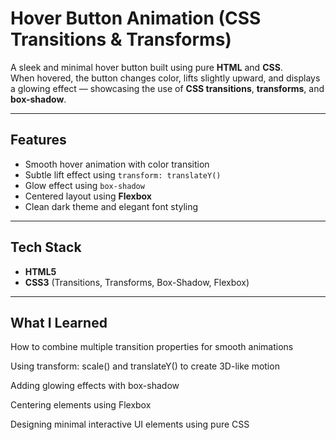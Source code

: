# Hover Button Animation (CSS Transitions & Transforms)

A sleek and minimal hover button built using pure **HTML** and **CSS**.  
When hovered, the button changes color, lifts slightly upward, and displays a glowing effect — showcasing the use of **CSS transitions**, **transforms**, and **box-shadow**.

---

## Features
- Smooth hover animation with color transition  
- Subtle lift effect using `transform: translateY()`  
- Glow effect using `box-shadow`  
- Centered layout using **Flexbox**  
- Clean dark theme and elegant font styling  

---

## Tech Stack
- **HTML5**
- **CSS3** (Transitions, Transforms, Box-Shadow, Flexbox)

---

## What I Learned
How to combine multiple transition properties for smooth animations

Using transform: scale() and translateY() to create 3D-like motion

Adding glowing effects with box-shadow

Centering elements using Flexbox

Designing minimal interactive UI elements using pure CSS
